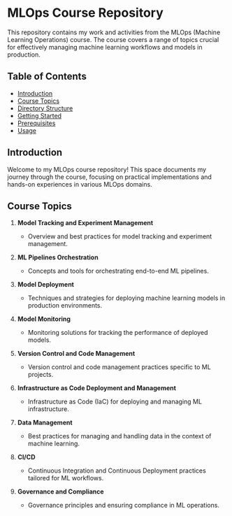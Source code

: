 # MLOps Course Repository

This repository contains my work and activities from the MLOps (Machine Learning Operations) course. The course covers a range of topics crucial for effectively managing machine learning workflows and models in production.

## Table of Contents

- [Introduction](#introduction)
- [Course Topics](#course-topics)
- [Directory Structure](#directory-structure)
- [Getting Started](#getting-started)
- [Prerequisites](#prerequisites)
- [Usage](#usage)

## Introduction

Welcome to my MLOps course repository! This space documents my journey through the course, focusing on practical implementations and hands-on experiences in various MLOps domains.

## Course Topics

1. **Model Tracking and Experiment Management**
   - Overview and best practices for model tracking and experiment management.

2. **ML Pipelines Orchestration**
   - Concepts and tools for orchestrating end-to-end ML pipelines.

3. **Model Deployment**
   - Techniques and strategies for deploying machine learning models in production environments.

4. **Model Monitoring**
   - Monitoring solutions for tracking the performance of deployed models.

5. **Version Control and Code Management**
   - Version control and code management practices specific to ML projects.

6. **Infrastructure as Code Deployment and Management**
   - Infrastructure as Code (IaC) for deploying and managing ML infrastructure.

7. **Data Management**
   - Best practices for managing and handling data in the context of machine learning.

8. **CI/CD**
   - Continuous Integration and Continuous Deployment practices tailored for ML workflows.

9. **Governance and Compliance**
   - Governance principles and ensuring compliance in ML operations.